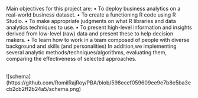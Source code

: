  Main objectives for this project are:
• To deploy business analytics on a real-world business dataset.
• To create a functioning R code using R Studio.
• To make appropriate judgments on what R libraries and data analytics
techniques to use.
• To present high-level information and insights derived from low-level (raw)
data and present these to help decision makers.
• To learn how to work in a team composed of people with diverse background and
skills (and personalities)
In addition,we implementing several analytic
methods/techniques/algorithms, evaluating them, comparing the effectiveness of selected approaches.

<br>
![schema](https://github.com/RomilRajRoy/PBA/blob/598ecef059609ee9e7b8e5ba3ecb2cb2ff2b24a5/schema.png)
